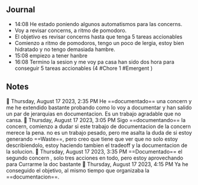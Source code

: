 
## Journal
- 14:08 He estado poniendo algunos automatismos para las concerns.
- Voy a revisar concerns, a ritmo de pomodoro.
- El objetivo es revisar concerns hasta que tenga 5 tareas accionables
- Comienzo a ritmo de pomodoros, tengo un poco de lergia, estoy bien hidratado y no tengo demasiada hambre.
- 15:08 empiezo a tener hanbre
- 16:08 Termino la sesion y me voy pa casa han sido dos hora para conseguir 5 tareas accionables (4 #Chore 1 #Emergent )



## Notes

🍅 Thursday, August 17 2023, 2:35 PM
He ==documentado== una concern y me he extendido bastante probando como lo voy a documentar y han salido un par de jerarquias en documentacion. Es un trabajo agradable que no cansa.
🍅 Thursday, August 17 2023, 3:05 PM
Sigo ==documentando== la concern, comienzo a dudar si este trabajo de documentacion de la concern merece la pena. no es un trabajo pesado, pero me asalta la duda de si estoy generando ==Waste==, pero creo que tiene que ver que no solo estoy describiendolo, estoy haciendo tambien el tradeoff y la documentacion de la solucion.
🍅 Thursday, August 17 2023, 3:35 PM
==Documentado== el segundo concern , solo tres acciones en todo, pero estoy aprovechando para Currarme la doc bastante
🍅 Thursday, August 17 2023, 4:15 PM
Ya he conseguido el objetivo, al mismo tiempo que organizaba la ==documentacion==.